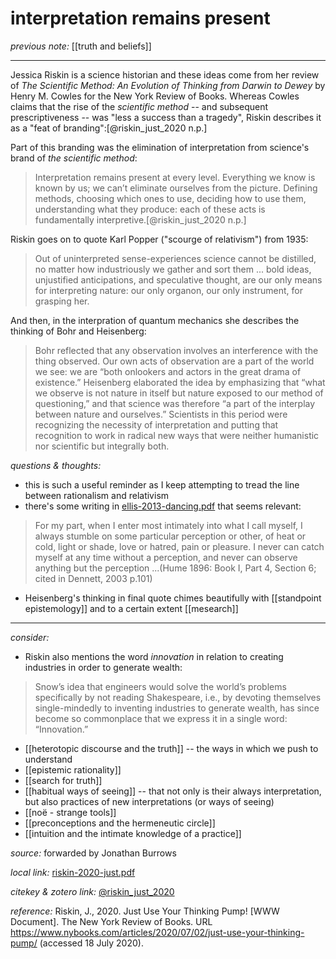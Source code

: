 # interpretation remains present

_previous note:_ [[truth and beliefs]]

---

Jessica Riskin is a science historian and these ideas come from her review of _The Scientific Method: An Evolution of Thinking from Darwin to Dewey_ by Henry M. Cowles for the New York Review of Books. Whereas Cowles claims that the rise of the _scientific method_ -- and subsequent prescriptiveness -- was "less a success than a tragedy", Riskin describes it as a "feat of branding":[@riskin_just_2020 n.p.]

Part of this branding was the elimination of interpretation from science's brand of _the scientific method_:

>Interpretation remains present at every level. Everything we know is known by us; we can’t eliminate ourselves from the picture. Defining methods, choosing which ones to use, deciding how to use them, understanding what they produce: each of these acts is fundamentally interpretive.[@riskin_just_2020 n.p.]

Riskin goes on to quote Karl Popper ("scourge of relativism") from 1935:

>Out of uninterpreted sense-experiences science cannot be distilled, no matter how industriously we gather and sort them ... bold ideas, unjustified anticipations, and speculative thought, are our only means for interpreting nature: our only organon, our only instrument, for grasping her.

And then, in the interpration of quantum mechanics she describes the thinking of Bohr and Heisenberg:

>Bohr reflected that any observation involves an interference with the thing observed. Our own acts of observation are a part of the world we see: we are “both onlookers and actors in the great drama of existence.” Heisenberg elaborated the idea by emphasizing that “what we observe is not nature in itself but nature exposed to our method of questioning,” and that science was therefore “a part of the interplay between nature and ourselves.” Scientists in this period were recognizing the necessity of interpretation and putting that recognition to work in radical new ways that were neither humanistic nor scientific but integrally both. 


_questions & thoughts:_

- this is such a useful reminder as I keep attempting to tread the line between rationalism and relativism
- there's some writing in [ellis-2013-dancing.pdf](hook://file/mmwNTYa8s?p=RHJvcGJveC9iaWJsaW9ncmFwaHkgcGRmcw==&n=ellis-2013-dancing.pdf) that seems relevant:

>For my part, when I enter most intimately into what I call myself, I always stumble on some particular perception or other, of heat or cold, light or shade, love or hatred, pain or pleasure. I never can catch myself at any time without a perception, and never can observe anything but the perception ...(Hume 1896: Book I, Part 4, Section 6; cited in Dennett, 2003 p.101)

- Heisenberg's thinking in final quote chimes beautifully with [[standpoint epistemology]] and to a certain extent [[mesearch]]

--- 

_consider:_

- Riskin also mentions the word _innovation_ in relation to creating industries in order to generate wealth: 

>Snow’s idea that engineers would solve the world’s problems specifically by not reading Shakespeare, i.e., by devoting themselves single-mindedly to inventing industries to generate wealth, has since become so commonplace that we express it in a single word: “Innovation.”

- [[heterotopic discourse and the truth]] -- the ways in which we push to understand
- [[epistemic rationality]]
- [[search for truth]]
- [[habitual ways of seeing]] -- that not only is their always interpretation, but also practices of new interpretations (or ways of seeing)
- [[noë - strange tools]]
- [[preconceptions and the hermeneutic circle]]
- [[intuition and the intimate knowledge of a practice]]

_source:_ forwarded by Jonathan Burrows

_local link:_ [riskin-2020-just.pdf](hook://file/mhOBgJK4v?p=c2tlbGxpcy9Eb3dubG9hZHM=&n=riskin-2020-just.pdf)

_citekey & zotero link:_ [@riskin_just_2020](zotero://select/items/1_H43UBBUV)

_reference:_ Riskin, J., 2020. Just Use Your Thinking Pump! [WWW Document]. The New York Review of Books. URL <https://www.nybooks.com/articles/2020/07/02/just-use-your-thinking-pump/> (accessed 18 July 2020).


